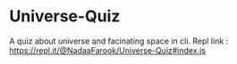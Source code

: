 # Universe-Quiz
A quiz about universe and facinating space in cli.
 Repl link : https://repl.it/@NadaaFarook/Universe-Quiz#index.js
